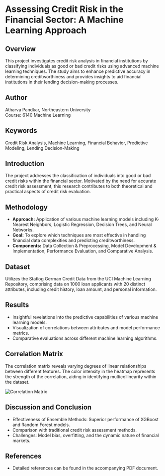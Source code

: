 
# Assessing Credit Risk in the Financial Sector: A Machine Learning Approach

## Overview
This project investigates credit risk analysis in financial institutions by classifying individuals as good or bad credit risks using advanced machine learning techniques. The study aims to enhance predictive accuracy in determining creditworthiness and provides insights to aid financial institutions in their lending decision-making processes.

## Author
Atharva Pandkar, Northeastern University  
Course: 6140 Machine Learning

## Keywords
Credit Risk Analysis, Machine Learning, Financial Behavior, Predictive Modeling, Lending Decision-Making

## Introduction
The project addresses the classification of individuals into good or bad credit risks within the financial sector. Motivated by the need for accurate credit risk assessment, this research contributes to both theoretical and practical aspects of credit risk evaluation.

## Methodology
- **Approach:** Application of various machine learning models including K-Nearest Neighbors, Logistic Regression, Decision Trees, and Neural Networks.
- **Goal:** To explore which techniques are most effective in handling financial data complexities and predicting creditworthiness.
- **Components:** Data Collection & Preprocessing, Model Development & Implementation, Performance Evaluation, and Comparative Analysis.

## Dataset
Utilizes the Statlog German Credit Data from the UCI Machine Learning Repository, comprising data on 1000 loan applicants with 20 distinct attributes, including credit history, loan amount, and personal information.

## Results
- Insightful revelations into the predictive capabilities of various machine learning models.
- Visualization of correlations between attributes and model performance metrics.
- Comparative evaluations across different machine learning algorithms.

## Correlation Matrix
The correlation matrix reveals varying degrees of linear relationships between different features. The color intensity in the heatmap represents the strength of the correlation, aiding in identifying multicollinearity within the dataset.

![Correlation Matrix](link-to-your-correlation-matrix-image)

## Discussion and Conclusion
- Effectiveness of Ensemble Methods: Superior performance of XGBoost and Random Forest models.
- Comparison with traditional credit risk assessment methods.
- Challenges: Model bias, overfitting, and the dynamic nature of financial markets.

## References
- Detailed references can be found in the accompanying PDF document.
